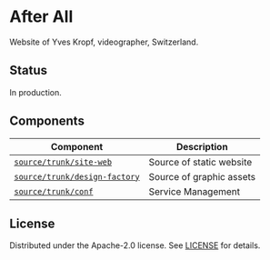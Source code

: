 # After All

Website of Yves Kropf, videographer, Switzerland.

## Status

In production.

## Components

|Component|Description|
|---|---|
|[`source/trunk/site-web`](source/trunk/site-web)|Source of static website|
|[`source/trunk/design-factory`](source/trunk/design-factory)|Source of graphic assets|
|[`source/trunk/conf`](source/trunk/conf)|Service Management|

## License

Distributed under the Apache-2.0 license. See [LICENSE](LICENSE) for details.

